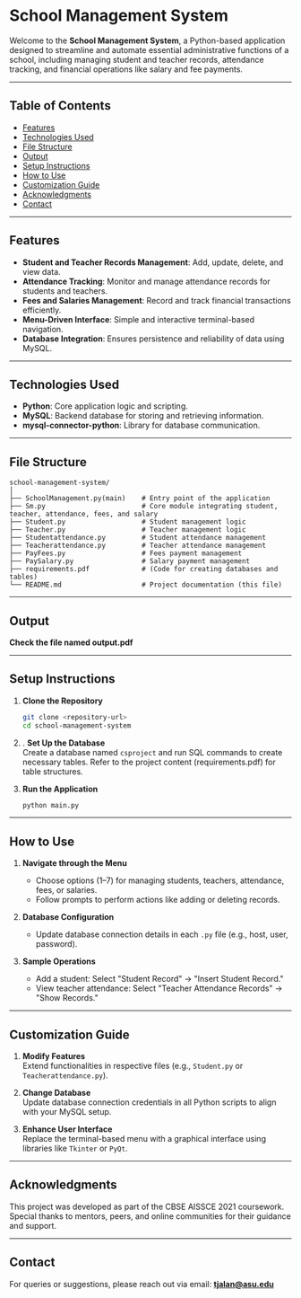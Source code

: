 # School Management System

Welcome to the **School Management System**, a Python-based application designed to streamline and automate essential administrative functions of a school, including managing student and teacher records, attendance tracking, and financial operations like salary and fee payments.

---

## Table of Contents
- [Features](#features)
- [Technologies Used](#technologies-used)
- [File Structure](#file-structure)
- [Output](#output)
- [Setup Instructions](#setup-instructions)
- [How to Use](#how-to-use)
- [Customization Guide](#customization-guide)
- [Acknowledgments](#acknowledgments)
- [Contact](#contact)

---

## Features
- **Student and Teacher Records Management**: Add, update, delete, and view data.
- **Attendance Tracking**: Monitor and manage attendance records for students and teachers.
- **Fees and Salaries Management**: Record and track financial transactions efficiently.
- **Menu-Driven Interface**: Simple and interactive terminal-based navigation.
- **Database Integration**: Ensures persistence and reliability of data using MySQL.

---

## Technologies Used
- **Python**: Core application logic and scripting.
- **MySQL**: Backend database for storing and retrieving information.
- **mysql-connector-python**: Library for database communication.

---

## File Structure
```
school-management-system/
│
├── SchoolManagement.py(main)    # Entry point of the application
├── Sm.py                        # Core module integrating student, teacher, attendance, fees, and salary
├── Student.py                   # Student management logic
├── Teacher.py                   # Teacher management logic
├── Studentattendance.py         # Student attendance management
├── Teacherattendance.py         # Teacher attendance management
├── PayFees.py                   # Fees payment management
├── PaySalary.py                 # Salary payment management
├── requirements.pdf             # (Code for creating databases and tables)
└── README.md                    # Project documentation (this file)
```

---
## Output
**Check the file named output.pdf**

---
## Setup Instructions
1. **Clone the Repository**  
   ```bash
   git clone <repository-url>
   cd school-management-system
   ```

2. . **Set Up the Database**  
   Create a database named `csproject` and run SQL commands to create necessary tables. Refer to the project content (requirements.pdf) for table structures.

4. **Run the Application**  
   ```bash
   python main.py
   ```

---

## How to Use
1. **Navigate through the Menu**  
   - Choose options (1–7) for managing students, teachers, attendance, fees, or salaries.
   - Follow prompts to perform actions like adding or deleting records.

2. **Database Configuration**  
   - Update database connection details in each `.py` file (e.g., host, user, password).

3. **Sample Operations**  
   - Add a student: Select "Student Record" → "Insert Student Record."
   - View teacher attendance: Select "Teacher Attendance Records" → "Show Records."

---

## Customization Guide
1. **Modify Features**  
   Extend functionalities in respective files (e.g., `Student.py` or `Teacherattendance.py`).

2. **Change Database**  
   Update database connection credentials in all Python scripts to align with your MySQL setup.

3. **Enhance User Interface**  
   Replace the terminal-based menu with a graphical interface using libraries like `Tkinter` or `PyQt`.

---

## Acknowledgments
This project was developed as part of the CBSE AISSCE 2021 coursework. Special thanks to mentors, peers, and online communities for their guidance and support.

---

## Contact
For queries or suggestions, please reach out via email: **tjalan@asu.edu**  
